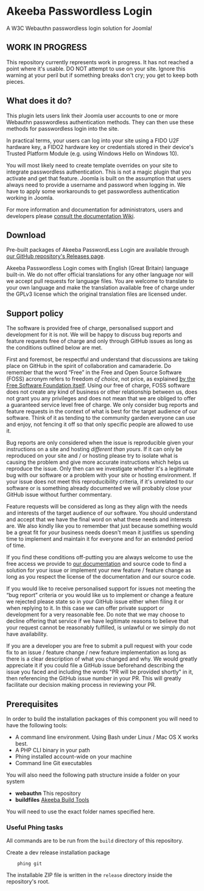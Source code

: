 # Akeeba Passwordless Login

A W3C Webauthn passwordless login solution for Joomla!

## WORK IN PROGRESS

This repository currently represents work in progress. It has not reached a point where it's usable. DO NOT attempt to use on your site. Ignore this warning at your peril but if something breaks don't cry; you get to keep both pieces.

## What does it do?

This plugin lets users link their Joomla user accounts to one or more Webauthn passwordless authentication methods. They can then use these methods for passwordless login into the site.

In practical terms, your users can log into your site using a FIDO U2F hardware key, a FIDO2 hardware key or credentials stored in their device's Trusted Platform Module (e.g. using Windows Hello on Windows 10).

You will most likely need to create template overrides on your site to integrate passwordless authentication. This is not a magic plugin that you activate and get that feature. Joomla is built on the assumption that users always need to provide a username and password when logging in. We have to apply some workarounds to get passwordless authentication working in Joomla. 

For more information and documentation for administrators, users and developers please [consult the documentation Wiki](https://github.com/akeeba/passwordless/wiki).

## Download

Pre-built packages of Akeeba PasswordLess Login are available through [our GitHub repository's Releases page](https://github.com/akeeba/passwordless/releases).

Akeeba Passwordless Login comes with English (Great Britain) language built-in. We do not offer official translations for any other language nor will we accept pull requests for language files. You are welcome to translate to your own language and make the translation available free of charge under the GPLv3 license which the original translation files are licensed under.

## Support policy

The software is provided free of charge, personalised support and development for it is not. We will be happy to discuss bug reports and feature requests free of charge and only through GitHub issues as long as the conditions outlined below are met.

First and foremost, be respectful and understand that discussions are taking place on GitHub in the spirit of collaboration and camaraderie. Do remember that the word “Free” in the Free and Open Source Software (FOSS) acronym refers to freedom _of choice_, not price, as explained [by the Free Software Foundation itself](https://www.gnu.org/philosophy/selling.en.html). Using our free of charge, FOSS software does not create any kind of business or other relationship between us, does not grant you any privileges and does not mean that we are obliged to offer a guaranteed service level free of charge. We only consider bug reports and feature requests in the context of what is best for the target audience of our software. Think of it as tending to the community garden everyone can use and enjoy, not fencing it off so that only specific people are allowed to use it.

Bug reports are only considered when the issue is reproducible given your instructions on a site and hosting _different than yours_. If it can only be reproduced on your site and / or hosting please try to isolate what is causing the problem and give more accurate instructions which helps us reproduce the issue. Only then can we investigate whether it's a legitimate bug with our software or a problem with your site or hosting environment. If your issue does not meet this reproducibility criteria, if it's unrelated to our software or is something already documented we will probably close your GitHub issue without further commentary.

Feature requests will be considered as long as they align with the needs and interests of the target audience of our software. You should understand and accept that we have the final word on what these needs and interests are. We also kindly like you to remember that just because something would be a great fit for _your_ business needs doesn't mean it justifies us spending time to implement and maintain it for everyone and for an extended period of time.

If you find these conditions off-putting you are always welcome to use the free access we provide to [our documentation](https://github.com/akeeba/loginguard/wiki) and source code to find a solution for your issue or implement your new feature / feature change as long as you respect the license of the documentation and our source code.

If you would like to receive personalised support for issues not meeting the “bug report” criteria or you would like us to implement or change a feature we rejected please state so in your GitHub issue either when filing it or when replying to it. In this case we can offer private support or development for a very reasonable fee. Do note that we may choose to decline offering that service if we have legitimate reasons to believe that your request cannot be reasonably fulfilled, is unlawful or we simply do not have availability. 

If you are a developer you are free to submit a pull request with your code fix to an issue / feature change / new feature implementation as long as there is a clear description of what you changed and why. We would greatly appreciate it if you could file a GitHub issue beforehand describing the issue you faced and including the words "PR will be provided shortly" in it, then referencing the GitHub issue number in your PR. This will greatly facilitate our decision making process in reviewing your PR.
 
## Prerequisites

In order to build the installation packages of this component you will need to have the following tools:

* A command line environment. Using Bash under Linux / Mac OS X works best.
* A PHP CLI binary in your path
* Phing installed account-wide on your machine
* Command line Git executables

You will also need the following path structure inside a folder on your system

* **webauthn** This repository
* **buildfiles** [Akeeba Build Tools](https://github.com/akeeba/buildfiles)

You will need to use the exact folder names specified here.

### Useful Phing tasks

All commands are to be run from the `build` directory of this repository.

Create a dev release installation package

		phing git
		
The installable ZIP file is written in the `release` directory inside the repository's root.